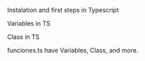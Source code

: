 Instalation and first steps in Typescript

Variables in TS

Class in TS

funciones.ts have Variables, Class, and more.